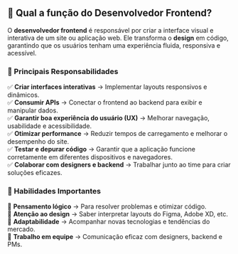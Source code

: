 ## 🎯 Qual a função do Desenvolvedor Frontend?  

O **desenvolvedor frontend** é responsável por criar a interface visual e interativa de um site ou aplicação web. Ele transforma o **design** em código, garantindo que os usuários tenham uma experiência fluida, responsiva e acessível.  

### 🔹 Principais Responsabilidades  

✅ **Criar interfaces interativas** → Implementar layouts responsivos e dinâmicos.  
✅ **Consumir APIs** → Conectar o frontend ao backend para exibir e manipular dados.  
✅ **Garantir boa experiência do usuário (UX)** → Melhorar navegação, usabilidade e acessibilidade.  
✅ **Otimizar performance** → Reduzir tempos de carregamento e melhorar o desempenho do site.  
✅ **Testar e depurar código** → Garantir que a aplicação funcione corretamente em diferentes dispositivos e navegadores.  
✅ **Colaborar com designers e backend** → Trabalhar junto ao time para criar soluções eficazes.  

### 🔹 Habilidades Importantes  

🔹 **Pensamento lógico** → Para resolver problemas e otimizar código.  
🔹 **Atenção ao design** → Saber interpretar layouts do Figma, Adobe XD, etc.  
🔹 **Adaptabilidade** → Acompanhar novas tecnologias e tendências do mercado.  
🔹 **Trabalho em equipe** → Comunicação eficaz com designers, backend e PMs.  
